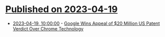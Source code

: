 # [Published on 2023-04-19](index.md)

* [2023-04-19, 10:00:00](https://yro.slashdot.org/story/23/04/19/0412228/google-wins-appeal-of-20-million-us-patent-verdict-over-chrome-technology?utm_source=rss1.0mainlinkanon&utm_medium=feed) - [Google Wins Appeal of $20 Million US Patent Verdict Over Chrome Technology](https://yro.slashdot.org/story/23/04/19/0412228/google-wins-appeal-of-20-million-us-patent-verdict-over-chrome-technology?utm_source=rss1.0mainlinkanon&utm_medium=feed)
